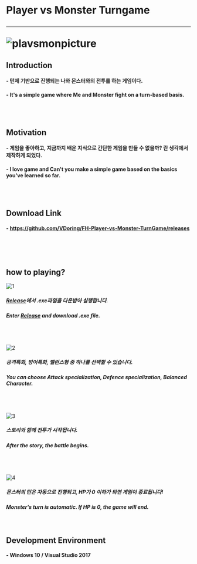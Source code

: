# Player vs Monster Turngame <hr/> ![plavsmonpicture](https://user-images.githubusercontent.com/50266731/59259712-4351b000-8c75-11e9-9d66-d2976e18dc60.PNG)

## Introduction

#### - 턴제 기반으로 진행되는 나와 몬스터와의 전투를 하는 게임이다.
#### - It's a simple game where Me and Monster fight on a turn-based basis.

<br/><br/>

## Motivation

#### - 게임을 좋아하고, 지금까지 배운 지식으로 간단한 게임을 만들 수 없을까? 란 생각에서 제작하게 되었다.
#### - I love game and Can't you make a simple game based on the basics you've learned so far.

<br/><br/>

## Download Link
#### - https://github.com/VDoring/FH-Player-vs-Monster-TurnGame/releases

<br/><br/><br/>

## how to playing?

![1](https://user-images.githubusercontent.com/50266731/59327670-34c2d180-8d25-11e9-9bd3-00723bff0fc7.PNG)
##### [Release](https://github.com/VDoring/FH-Player-vs-Monster-TurnGame/releases)에서 .exe파일을 다운받아 실행합니다.
##### Enter [Release](https://github.com/VDoring/FH-Player-vs-Monster-TurnGame/releases) and download .exe file.

<br/><br/>

![2](https://user-images.githubusercontent.com/50266731/59327831-b581cd80-8d25-11e9-9e60-a938af6a2a3b.PNG)
##### **공격특화**, **방어특화**, **밸런스형** 중 하나를 선택할 수 있습니다.
##### You can choose **Attack specialization**, **Defence specialization**, **Balanced** Character.

<br/><br/>

![3](https://user-images.githubusercontent.com/50266731/59327993-2fb25200-8d26-11e9-8115-29eaec7f0b32.PNG)
##### 스토리와 함께 전투가 시작됩니다.
##### After the story, the battle begins.

<br/><br/>

![4](https://user-images.githubusercontent.com/50266731/59328022-4fe21100-8d26-11e9-8415-4801f4f17e9e.PNG)
##### 몬스터의 턴은 자동으로 진행되고, HP가 0 이하가 되면 게임이 종료됩니다!
##### Monster's turn is automatic. If HP is 0, the game will end.

<br/>

## Development Environment
#### - Windows 10 / Visual Studio 2017
